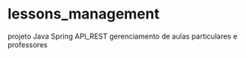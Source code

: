 # lessons_management
projeto Java Spring API_REST gerenciamento de aulas particulares e professores
